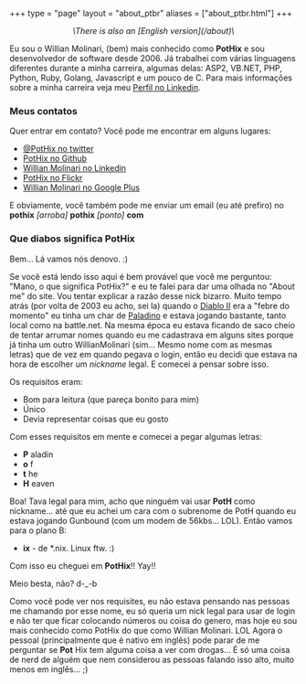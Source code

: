 +++
type = "page"
layout = "about_ptbr"
aliases = ["about_ptbr.html"]
+++

<center><i>\<pt-BR\>There is also an [English version](/about)\</pt-BR\></i></center>

Eu sou o Willian Molinari, (bem) mais conhecido como **PotHix** e sou desenvolvedor de software desde 2006. Já trabalhei com várias linguagens diferentes durante a minha carreira, algumas delas: ASP2, VB.NET, PHP, Python, Ruby, Golang, Javascript e um pouco de C. Para mais informações sobre a minha carreira veja meu [Perfil no Linkedin](https://www.linkedin.com/in/willianmolinari).

### Meus contatos

Quer entrar em contato? Você pode me encontrar em alguns lugares:

+ [@PotHix no twitter](https://twitter.com/PotHix)
+ [PotHix no Github](https://github.com/PotHix)
+ [Willian Molinari no Linkedin](https://www.linkedin.com/in/willianmolinari)
+ [PotHix no Flickr](https://flickr.com/photos/PotHix)
+ [Willian Molinari no Google Plus](https://plus.google.com/+WillianMolinari)

E obviamente, você também pode me enviar um email (eu até prefiro) no  **pothix** _[arroba]_ **pothix** _[ponto]_ **com**

### Que diabos significa PotHix

Bem... Lá vamos nós denovo. :)

Se você está lendo isso aqui é bem provável que você me perguntou: "Mano, o que significa PotHix?" e eu te falei para dar uma olhada no "About me" do site. Vou tentar explicar a razão desse nick bizarro.
Muito tempo atrás (por volta de 2003 eu acho, sei la) quando o [Diablo II](http://us.blizzard.com/en-us/games/d2/") era a "febre do momento" eu tinha um char de <a href="http://diablo.gamepedia.com/Paladin_(Diablo_II)">Paladino</a> e estava jogando bastante, tanto local como na battle.net. Na mesma época eu estava ficando de saco cheio de tentar arrumar nomes quando eu me cadastrava em alguns sites porque já tinha um outro WillianMolinari (sim... Mesmo nome com as mesmas letras) que de vez em quando pegava o login, então eu decidi que estava na hora de escolher um _nickname_ legal. E comecei a pensar sobre isso.

Os requisitos eram:

+ Bom para leitura (que pareça bonito para mim)
+ Único
+ Devia representar coisas que eu gosto

Com esses requisitos em mente e comecei a pegar algumas letras:

+ **P** aladin
+ **o** f
+ **t** he
+ **H** eaven

Boa! Tava legal para mim, acho que ninguém vai usar **PotH** como nickname... até que eu achei um cara com o subrenome de PotH quando eu estava jogando Gunbound (com um modem de 56kbs... LOL). Então vamos para o plano B:

+ **ix** - de \*.nix. Linux ftw. :)

Com isso eu cheguei em **PotHix**!! Yay!!

Meio besta, não? d-\_-b

Como você pode ver nos requisites, eu não estava pensando nas pessoas me chamando por esse nome, eu só queria um nick legal para usar de login e não ter que ficar colocando números ou coisa do genero, mas hoje eu sou mais conhecido como PotHix do que como Willian Molinari. LOL
Agora o pessoal (principalmente que é nativo em inglês) pode parar de me perguntar se **Pot** Hix tem alguma coisa a ver com drogas... É só uma coisa de nerd de alguém que nem considerou as pessoas falando isso alto, muito menos em inglês... ;)

